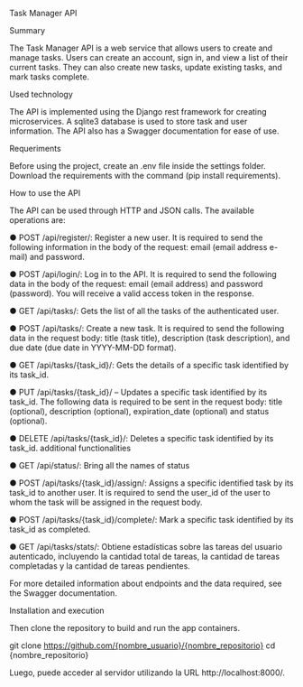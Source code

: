 Task Manager API

Summary

The Task Manager API is a web service that allows users to create and manage tasks. Users can create an account, sign in, and view a list of their current tasks. They can also create new tasks, update existing tasks, and mark tasks complete.

Used technology

The API is implemented using the Django rest framework for creating microservices. A sqlite3 database is used to store task and user information. The API also has a Swagger documentation for ease of use.

Requeriments

Before using the project, create an .env file inside the settings folder.
Download the requirements with the command (pip install requirements).

How to use the API

The API can be used through HTTP and JSON calls. The available operations are:

● POST /api/register/: Register a new user. It is required to send the
following information in the body of the request: email (email address
e-mail) and password.

● POST /api/login/: Log in to the API. It is required to send the following
data in the body of the request: email (email address) and password (password). You will receive a valid access token in the response.

● GET /api/tasks/: Gets the list of all the tasks of the authenticated user.

● POST /api/tasks/: Create a new task. It is required to send the following
data in the request body: title (task title), description (task description), and due date (due date in YYYY-MM-DD format).

● GET /api/tasks/{task_id}/: Gets the details of a specific task identified by its task_id.

● PUT /api/tasks/{task_id}/ – Updates a specific task identified by its task_id. The following data is required to be sent in the request body: title (optional), description (optional), expiration_date (optional) and status (optional).

● DELETE /api/tasks/{task_id}/: Deletes a specific task identified by its task_id.
additional functionalities

● GET /api/status/: Bring all the names of status

● POST /api/tasks/{task_id}/assign/: Assigns a specific identified task
by its task_id to another user. It is required to send the user_id of the user to whom
the task will be assigned in the request body.

● POST /api/tasks/{task_id}/complete/: Mark a specific task
identified by its task_id as completed.

● GET /api/tasks/stats/: Obtiene estadísticas sobre las tareas del usuario
autenticado, incluyendo la cantidad total de tareas, la cantidad de tareas completadas y la cantidad de tareas pendientes.

For more detailed information about endpoints and the data required, see the Swagger documentation.

Installation and execution

Then clone the repository to build and run the app containers.

git clone https://github.com/{nombre_usuario}/{nombre_repositorio}
cd {nombre_repositorio}

Luego, puede acceder al servidor utilizando la URL http://localhost:8000/.